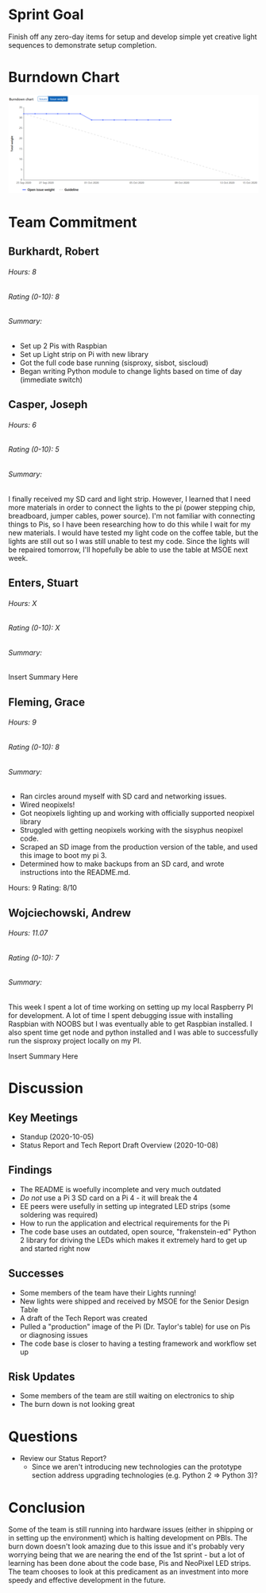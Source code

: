 # Sprint Goal

Finish off any zero-day items for setup and develop simple yet creative light sequences to demonstrate setup completion.

# Burndown Chart

![image](uploads/a3f56d4cda8ed9186dc50b76acdff29d/image.png)

# Team Commitment

## Burkhardt, Robert

###### Hours: 8

###### Rating (0-10): 8

###### Summary:

* Set up 2 Pis with Raspbian
* Set up Light strip on Pi with new library
* Got the full code base running (sisproxy, sisbot, siscloud)
* Began writing Python module to change lights based on time of day (immediate switch)

## Casper, Joseph

###### Hours: 6

###### Rating (0-10): 5

###### Summary: 

I finally received my SD card and light strip. However, I learned that I need more materials in order to connect the lights to the pi (power stepping chip, breadboard, jumper cables, power source). I'm not familiar with connecting things to Pis, so I have been researching how to do this while I wait for my new materials. I would have tested my light code on the coffee table, but the lights are still out so I was still unable to test my code. Since the lights will be repaired tomorrow, I'll hopefully be able to use the table at MSOE next week.

## Enters, Stuart

###### Hours: X

###### Rating (0-10): X

###### Summary:

Insert Summary Here

## Fleming, Grace

###### Hours: 9

###### Rating (0-10): 8

###### Summary:
* Ran circles around myself with SD card and networking issues.
* Wired neopixels!
* Got neopixels lighting up and working with officially supported neopixel library
* Struggled with getting neopixels working with the sisyphus neopixel code.
* Scraped an SD image from the production version of the table, and used this image to boot my pi 3.
* Determined how to make backups from an SD card, and wrote instructions into the README.md.

Hours: 9
Rating: 8/10

## Wojciechowski, Andrew

###### Hours: 11.07

###### Rating (0-10): 7

###### Summary:
This week I spent a lot of time working on setting up my local Raspberry PI for development. A lot of time I spent debugging issue with installing Raspbian with NOOBS but I was eventually able to get Raspbian installed. I also spent time get node and python installed and I was able to successfully run the sisproxy project locally on my PI.

Insert Summary Here

# Discussion

## Key Meetings

* Standup (2020-10-05)
* Status Report and Tech Report Draft Overview (2020-10-08)

## Findings

* The README is woefully incomplete and very much outdated
* _Do not_ use a Pi 3 SD card on a Pi 4 - it will break the 4
* EE peers were usefully in setting up integrated LED strips (some soldering was required)
* How to run the application and electrical requirements for the Pi
* The code base uses an outdated, open source, "frakenstein-ed" Python 2 library for driving the LEDs which makes it extremely hard to get up and started right now

## Successes

* Some members of the team have their Lights running!
* New lights were shipped and received by MSOE for the Senior Design Table
* A draft of the Tech Report was created
* Pulled a "production" image of the Pi (Dr. Taylor's table) for use on Pis or diagnosing issues
* The code base is closer to having a testing framework and workflow set up

## Risk Updates

* Some members of the team are still waiting on electronics to ship
* The burn down is not looking great

# Questions

* Review our Status Report?
    * Since we aren't introducing new technologies can the prototype section address upgrading technologies (e.g. Python 2 => Python 3)?


# Conclusion

Some of the team is still running into hardware issues (either in shipping or in setting up the environment) which is halting development on PBIs. The burn down doesn't look amazing due to this issue and it's probably very worrying being that we are nearing the end of the 1st sprint - but a lot of learning has been done about the code base, Pis and NeoPixel LED strips. The team chooses to look at this predicament as an investment into more speedy and effective development in the future.